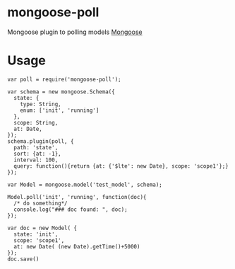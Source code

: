 # mongoose-poll

Mongoose plugin to polling models
[Mongoose]( http://mongoosejs.com/ "リンクのタイトル")

# Usage
    var poll = require('mongoose-poll');

    var schema = new mongoose.Schema({
      state: {
        type: String,
        enum: ['init', 'running']
      },
      scope: String,
      at: Date,
    });
    schema.plugin(poll, {
      path: 'state',
      sort: {at: -1},
      interval: 100,
      query: function(){return {at: {'$lte': new Date}, scope: 'scope1'};}
    });

    var Model = mongoose.model('test_model', schema);

    Model.poll('init', 'running', function(doc){
      /* do something*/
      console.log("### doc found: ", doc);
    });

    var doc = new Model( {
      state: 'init',
      scope: 'scope1',
      at: new Date( (new Date).getTime()+5000)
    });
    doc.save()
